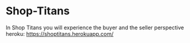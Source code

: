 # Shop-Titans
In Shop Titans you will experience the buyer and the seller perspective 
heroku: https://shoptitans.herokuapp.com/
